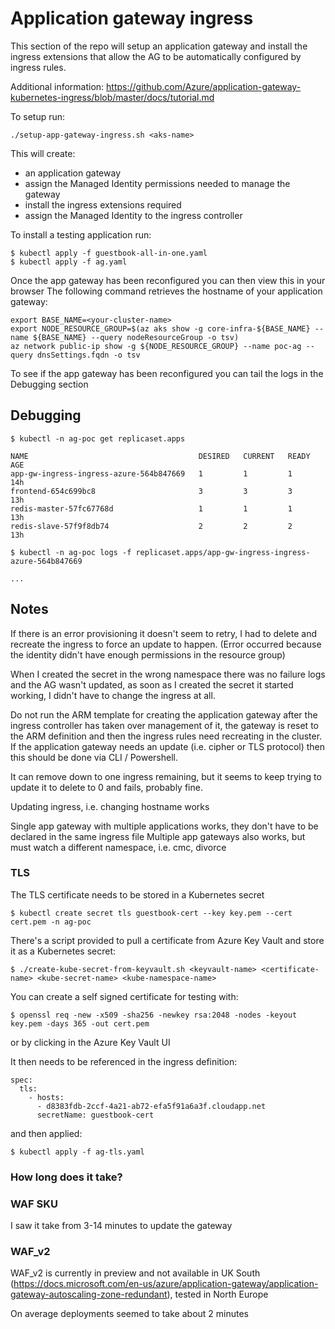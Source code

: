 # Application gateway ingress

This section of the repo will setup an application gateway and install the ingress extensions
that allow the AG to be automatically configured by ingress rules.

Additional information:
https://github.com/Azure/application-gateway-kubernetes-ingress/blob/master/docs/tutorial.md

To setup run:

```
./setup-app-gateway-ingress.sh <aks-name>
```

This will create:
- an application gateway
- assign the Managed Identity permissions needed to manage the gateway
- install the ingress extensions required
- assign the Managed Identity to the ingress controller

To install a testing application run:

```
$ kubectl apply -f guestbook-all-in-one.yaml
$ kubectl apply -f ag.yaml
```

Once the app gateway has been reconfigured you can then view this in your browser
The following command retrieves the hostname of your application gateway:
```
export BASE_NAME=<your-cluster-name>
export NODE_RESOURCE_GROUP=$(az aks show -g core-infra-${BASE_NAME} --name ${BASE_NAME} --query nodeResourceGroup -o tsv)
az network public-ip show -g ${NODE_RESOURCE_GROUP} --name poc-ag --query dnsSettings.fqdn -o tsv
```

To see if the app gateway has been reconfigured you can tail the logs in the Debugging section

## Debugging

```
$ kubectl -n ag-poc get replicaset.apps

NAME                                      DESIRED   CURRENT   READY   AGE
app-gw-ingress-ingress-azure-564b847669   1         1         1       14h
frontend-654c699bc8                       3         3         3       13h
redis-master-57fc67768d                   1         1         1       13h
redis-slave-57f9f8db74                    2         2         2       13h
```

```
$ kubectl -n ag-poc logs -f replicaset.apps/app-gw-ingress-ingress-azure-564b847669

...
```

## Notes

If there is an error provisioning it doesn't seem to retry, I had to delete and recreate the ingress to force an update to happen. (Error occurred because the identity didn't have enough permissions in the resource group)

When I created the secret in the wrong namespace there was no failure logs and the AG wasn't updated, 
as soon as I created the secret it started working, I didn't have to change the ingress at all.

Do not run the ARM template for creating the application gateway after the ingress controller has taken
over management of it, the gateway is reset to the ARM definition and then the ingress rules need recreating in the cluster. If the application gateway needs an update (i.e. cipher or TLS protocol)
then this should be done via CLI / Powershell.

It can remove down to one ingress remaining, but it seems to keep trying to update it to delete to 0 and fails, probably fine.

Updating ingress, i.e. changing hostname works

Single app gateway with multiple applications works, they don't have to be declared in the same ingress file
Multiple app gateways also works, but must watch a different namespace, i.e. cmc, divorce

### TLS

The TLS certificate needs to be stored in a Kubernetes secret
```
$ kubectl create secret tls guestbook-cert --key key.pem --cert cert.pem -n ag-poc
```

There's a script provided to pull a certificate from Azure Key Vault and store it as a Kubernetes secret:
```
$ ./create-kube-secret-from-keyvault.sh <keyvault-name> <certificate-name> <kube-secret-name> <kube-namespace-name>
```

You can create a self signed certificate for testing with:
```
$ openssl req -new -x509 -sha256 -newkey rsa:2048 -nodes -keyout key.pem -days 365 -out cert.pem
```
or by clicking in the Azure Key Vault UI


It then needs to be referenced in the ingress definition:
```
spec:
  tls:
    - hosts:
      - d8383fdb-2ccf-4a21-ab72-efa5f91a6a3f.cloudapp.net
      secretName: guestbook-cert
```

and then applied:
```
$ kubectl apply -f ag-tls.yaml
```

### How long does it take?

### WAF SKU
I saw it take from 3-14 minutes to update the gateway

### WAF_v2
WAF_v2 is currently in preview and not available in UK South (https://docs.microsoft.com/en-us/azure/application-gateway/application-gateway-autoscaling-zone-redundant), tested in North Europe

On average deployments seemed to take about 2 minutes
